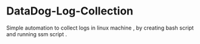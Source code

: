 # DataDog-Log-Collection
Simple automation to collect logs in linux machine , by creating bash script and running ssm script .
